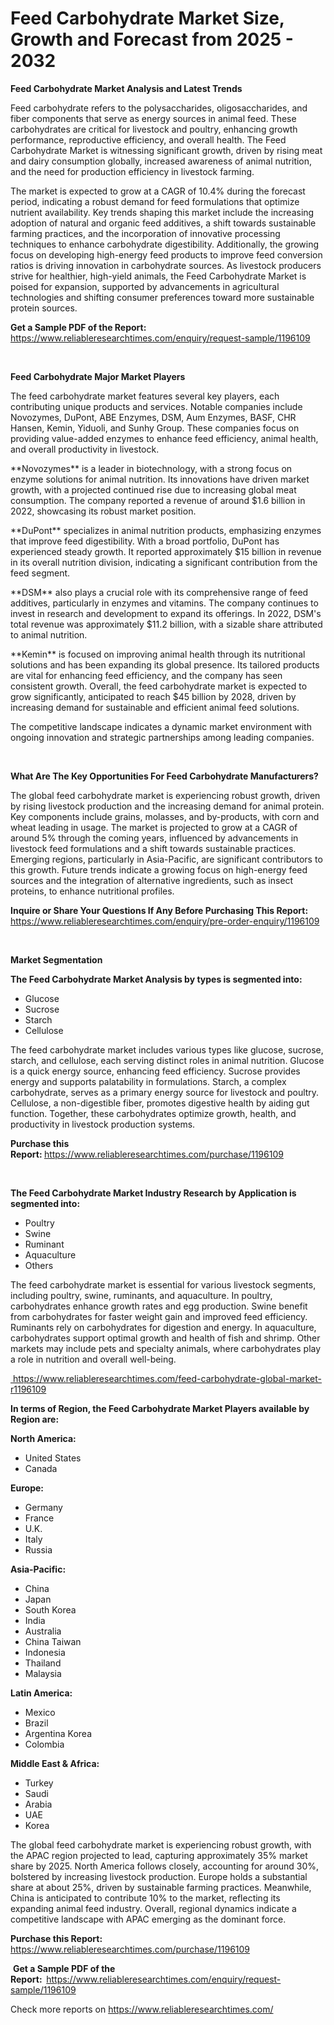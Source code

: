 <p><h1>Feed Carbohydrate Market Size, Growth and Forecast from 2025 - 2032</h1></p><p><strong>Feed Carbohydrate Market Analysis and Latest Trends</strong></p>
<p><p>Feed carbohydrate refers to the polysaccharides, oligosaccharides, and fiber components that serve as energy sources in animal feed. These carbohydrates are critical for livestock and poultry, enhancing growth performance, reproductive efficiency, and overall health. The Feed Carbohydrate Market is witnessing significant growth, driven by rising meat and dairy consumption globally, increased awareness of animal nutrition, and the need for production efficiency in livestock farming.</p><p>The market is expected to grow at a CAGR of 10.4% during the forecast period, indicating a robust demand for feed formulations that optimize nutrient availability. Key trends shaping this market include the increasing adoption of natural and organic feed additives, a shift towards sustainable farming practices, and the incorporation of innovative processing techniques to enhance carbohydrate digestibility. Additionally, the growing focus on developing high-energy feed products to improve feed conversion ratios is driving innovation in carbohydrate sources. As livestock producers strive for healthier, high-yield animals, the Feed Carbohydrate Market is poised for expansion, supported by advancements in agricultural technologies and shifting consumer preferences toward more sustainable protein sources.</p></p>
<p><strong>Get a Sample PDF of the Report:&nbsp;</strong> <a href="https://www.reliableresearchtimes.com/enquiry/request-sample/1196109?utm_campaign=1581&utm_medium=2&utm_source=Github&utm_content=ia&utm_term=22032025&utm_id=feed-carbohydrate">https://www.reliableresearchtimes.com/enquiry/request-sample/1196109</a></p>
<p>&nbsp;</p>
<p><strong>Feed Carbohydrate Major Market Players</strong></p>
<p><p>The feed carbohydrate market features several key players, each contributing unique products and services. Notable companies include Novozymes, DuPont, ABE Enzymes, DSM, Aum Enzymes, BASF, CHR Hansen, Kemin, Yiduoli, and Sunhy Group. These companies focus on providing value-added enzymes to enhance feed efficiency, animal health, and overall productivity in livestock.</p><p>**Novozymes** is a leader in biotechnology, with a strong focus on enzyme solutions for animal nutrition. Its innovations have driven market growth, with a projected continued rise due to increasing global meat consumption. The company reported a revenue of around $1.6 billion in 2022, showcasing its robust market position.</p><p>**DuPont** specializes in animal nutrition products, emphasizing enzymes that improve feed digestibility. With a broad portfolio, DuPont has experienced steady growth. It reported approximately $15 billion in revenue in its overall nutrition division, indicating a significant contribution from the feed segment.</p><p>**DSM** also plays a crucial role with its comprehensive range of feed additives, particularly in enzymes and vitamins. The company continues to invest in research and development to expand its offerings. In 2022, DSM's total revenue was approximately $11.2 billion, with a sizable share attributed to animal nutrition.</p><p>**Kemin** is focused on improving animal health through its nutritional solutions and has been expanding its global presence. Its tailored products are vital for enhancing feed efficiency, and the company has seen consistent growth. Overall, the feed carbohydrate market is expected to grow significantly, anticipated to reach $45 billion by 2028, driven by increasing demand for sustainable and efficient animal feed solutions. </p><p>The competitive landscape indicates a dynamic market environment with ongoing innovation and strategic partnerships among leading companies.</p></p>
<p>&nbsp;</p>
<p><strong>What Are The Key Opportunities For Feed Carbohydrate Manufacturers?</strong></p>
<p><p>The global feed carbohydrate market is experiencing robust growth, driven by rising livestock production and the increasing demand for animal protein. Key components include grains, molasses, and by-products, with corn and wheat leading in usage. The market is projected to grow at a CAGR of around 5% through the coming years, influenced by advancements in livestock feed formulations and a shift towards sustainable practices. Emerging regions, particularly in Asia-Pacific, are significant contributors to this growth. Future trends indicate a growing focus on high-energy feed sources and the integration of alternative ingredients, such as insect proteins, to enhance nutritional profiles.</p></p>
<p><strong>Inquire or Share Your Questions If Any Before Purchasing This Report:</strong> <a href="https://www.reliableresearchtimes.com/enquiry/pre-order-enquiry/1196109?utm_campaign=1581&utm_medium=2&utm_source=Github&utm_content=ia&utm_term=22032025&utm_id=feed-carbohydrate">https://www.reliableresearchtimes.com/enquiry/pre-order-enquiry/1196109</a></p>
<p>&nbsp;</p>
<p><strong>Market Segmentation</strong></p>
<p><strong>The Feed Carbohydrate Market Analysis by types is segmented into:</strong></p>
<p><ul><li>Glucose</li><li>Sucrose</li><li>Starch</li><li>Cellulose</li></ul></p>
<p><p>The feed carbohydrate market includes various types like glucose, sucrose, starch, and cellulose, each serving distinct roles in animal nutrition. Glucose is a quick energy source, enhancing feed efficiency. Sucrose provides energy and supports palatability in formulations. Starch, a complex carbohydrate, serves as a primary energy source for livestock and poultry. Cellulose, a non-digestible fiber, promotes digestive health by aiding gut function. Together, these carbohydrates optimize growth, health, and productivity in livestock production systems.</p></p>
<p><strong>Purchase this Report:&nbsp;</strong><a href="https://www.reliableresearchtimes.com/purchase/1196109?utm_campaign=1581&utm_medium=2&utm_source=Github&utm_content=ia&utm_term=22032025&utm_id=feed-carbohydrate">https://www.reliableresearchtimes.com/purchase/1196109</a></p>
<p>&nbsp;</p>
<p><strong>The Feed Carbohydrate Market Industry Research by Application is segmented into:</strong></p>
<p><ul><li>Poultry</li><li>Swine</li><li>Ruminant</li><li>Aquaculture</li><li>Others</li></ul></p>
<p><p>The feed carbohydrate market is essential for various livestock segments, including poultry, swine, ruminants, and aquaculture. In poultry, carbohydrates enhance growth rates and egg production. Swine benefit from carbohydrates for faster weight gain and improved feed efficiency. Ruminants rely on carbohydrates for digestion and energy. In aquaculture, carbohydrates support optimal growth and health of fish and shrimp. Other markets may include pets and specialty animals, where carbohydrates play a role in nutrition and overall well-being.</p></p>
<p><a href="https://www.reliableresearchtimes.com/feed-carbohydrate-global-market-r1196109?utm_campaign=1581&utm_medium=2&utm_source=Github&utm_content=ia&utm_term=22032025&utm_id=feed-carbohydrate">&nbsp;https://www.reliableresearchtimes.com/feed-carbohydrate-global-market-r1196109</a></p>
<p><strong>In terms of Region, the Feed Carbohydrate Market Players available by Region are:</strong></p>
<p>
    <p> <strong> North America: </strong>
        <ul>
            <li>United States</li>
            <li>Canada</li>
        </ul>
        </p> 
    <p> <strong> Europe: </strong>
        <ul>
            <li>Germany</li>
            <li>France</li>
            <li>U.K.</li>
            <li>Italy</li>
            <li>Russia</li>
        </ul>
        </p> 
    <p> <strong> Asia-Pacific: </strong>
        <ul>
            <li>China</li>
            <li>Japan</li>
            <li>South Korea</li>
            <li>India</li>
            <li>Australia</li>
            <li>China Taiwan</li>
            <li>Indonesia</li>
            <li>Thailand</li>
            <li>Malaysia</li>
        </ul>
        </p> 
    <p> <strong> Latin America: </strong>
        <ul>
            <li>Mexico</li>
            <li>Brazil</li>
            <li>Argentina Korea</li>
            <li>Colombia</li>
        </ul>
        </p> 
    <p> <strong> Middle East & Africa: </strong>
        <ul>
            <li>Turkey</li>
            <li>Saudi</li>
            <li>Arabia</li>
            <li>UAE</li>
            <li>Korea</li>
        </ul>
    </p>
    </p>
<p><p>The global feed carbohydrate market is experiencing robust growth, with the APAC region projected to lead, capturing approximately 35% market share by 2025. North America follows closely, accounting for around 30%, bolstered by increasing livestock production. Europe holds a substantial share at about 25%, driven by sustainable farming practices. Meanwhile, China is anticipated to contribute 10% to the market, reflecting its expanding animal feed industry. Overall, regional dynamics indicate a competitive landscape with APAC emerging as the dominant force.</p></p>
<p><strong>Purchase this Report: </strong><a href="https://www.reliableresearchtimes.com/purchase/1196109?utm_campaign=1581&utm_medium=2&utm_source=Github&utm_content=ia&utm_term=22032025&utm_id=feed-carbohydrate">https://www.reliableresearchtimes.com/purchase/1196109</a></p>
<p>&nbsp;<strong>Get a Sample PDF of the Report:&nbsp;&nbsp;</strong><a href="https://www.reliableresearchtimes.com/enquiry/request-sample/1196109?utm_campaign=1581&utm_medium=2&utm_source=Github&utm_content=ia&utm_term=22032025&utm_id=feed-carbohydrate">https://www.reliableresearchtimes.com/enquiry/request-sample/1196109</a></p>
<p><strong></strong></p>
<p>Check more reports on <a href="https://www.reliableresearchtimes.com/?utm_campaign=1581&utm_medium=2&utm_source=Github&utm_content=ia&utm_term=22032025&utm_id=feed-carbohydrate">https://www.reliableresearchtimes.com/</a></p>